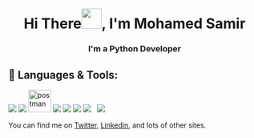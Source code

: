 <h1 align="center">Hi There<img src="https://raw.githubusercontent.com/MartinHeinz/MartinHeinz/master/wave.gif" width="40">, I'm Mohamed Samir</h1>
<h3 align="center">I'm a Python Developer</h3>

## 🚀 Languages & Tools: 

<p align="left"> 
<a href="https://www.python.org" target="_blank"> <img src="https://img.icons8.com/color/48/000000/python.png"/></a>
 <a href="https://www.djangoproject.com/" target="_blank"> <img src="https://img.icons8.com/color/48/000000/django.png"/></a>
 <a href="https://postman.com" target="_blank"> <img src="https://www.vectorlogo.zone/logos/getpostman/getpostman-icon.svg" alt="postman" width="45" height="45"/></a>
 <a href="https://code.visualstudio.com/" target="_blank"> <img src="https://img.icons8.com/color/48/000000/visual-studio-code-2019.png"/></a>
 <a href="https://git-scm.com/" target="_blank"> <img src="https://img.icons8.com/color/48/000000/git.png"/></a>
 <a href="[https://git-scm.com/](https://www.docker.com/)" target="_blank"> <img src="https://img.icons8.com/color/48/000000/docker.png"/></a>
 <a style="padding-right:8px;" href="https://www.mysql.com/" target="_blank"> <img src="https://img.icons8.com/fluent/50/000000/mysql-logo.png"/></a> 
 <a href="[https://git-scm.com/]([https://www.docker.com/](https://docs.celeryq.dev/en/stable/))" target="_blank"> <img src="https://img.icons8.com/color/48/000000/celery.png"/></a>
</p>


You can find me on <a class="reference external" href="https://twitter.com/Mohamed46953613">Twitter</a>, <a class="reference external" href="https://www.linkedin.com/in/mohamed-samir-72b21718a/">Linkedin</a>, and lots of other sites.

